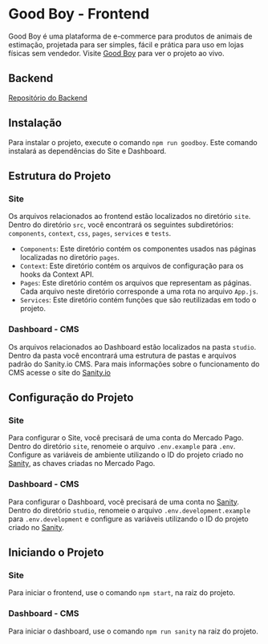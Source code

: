 # Good Boy - Frontend

Good Boy é uma plataforma de e-commerce para produtos de animais de estimação, projetada para ser simples, fácil e prática para uso em lojas físicas sem vendedor. Visite [Good Boy](https://goodboy.net.br) para ver o projeto ao vivo.

## Backend

[Repositório do Backend](https://github.com/gustavolendimuth/goodboy-api)

## Instalação

Para instalar o projeto, execute o comando `npm run goodboy`. Este comando instalará as dependências do Site e Dashboard.

## Estrutura do Projeto

### Site
Os arquivos relacionados ao frontend estão localizados no diretório `site`. Dentro do diretório `src`, você encontrará os seguintes subdiretórios: `components`, `context`, `css`, `pages`, `services` e `tests`.

- `Components`: Este diretório contém os componentes usados nas páginas localizadas no diretório `pages`.
- `Context`: Este diretório contém os arquivos de configuração para os hooks da Context API.
- `Pages`: Este diretório contém os arquivos que representam as páginas. Cada arquivo neste diretório corresponde a uma rota no arquivo `App.js`.
- `Services`: Este diretório contém funções que são reutilizadas em todo o projeto.

### Dashboard - CMS
Os arquivos relacionados ao Dashboard estão localizados na pasta `studio`. Dentro da pasta você encontrará uma estrutura de pastas e arquivos padrão do Sanity.io CMS. Para mais informações sobre o funcionamento do CMS acesse o site do [Sanity.io](https://sanity.io)

## Configuração do Projeto

### Site

Para configurar o Site, você precisará de uma conta do Mercado Pago. Dentro do diretório `site`, renomeie o arquivo `.env.example` para `.env`. Configure as variáveis de ambiente utilizando o ID do projeto criado no [Sanity](https://sanity.io), as chaves criadas no Mercado Pago.

### Dashboard - CMS

Para configurar o Dashboard, você precisará de uma conta no [Sanity](https://sanity.io). Dentro do diretório `studio`, renomeie o arquivo `.env.development.example` para `.env.development` e configure as variáveis utilizando o ID do projeto criado no [Sanity](https://sanity.io).

## Iniciando o Projeto
### Site
Para iniciar o frontend, use o comando `npm start`, na raiz do projeto.
### Dashboard - CMS
Para iniciar o dashboard, use o comando `npm run sanity` na raiz do projeto.